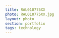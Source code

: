 ```yaml
--- 
title: RAL010775XX 
photo: RAL010775XX.jpg 
layout: photo 
section: portfolio 
tags: technology 
---  
```

  
